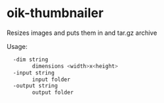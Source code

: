 # oik-thumbnailer
Resizes images and puts them in and tar.gz archive

Usage: 
```bash
  -dim string
        dimensions <width>x<height>
  -input string
        input folder
  -output string
        output folder
```
